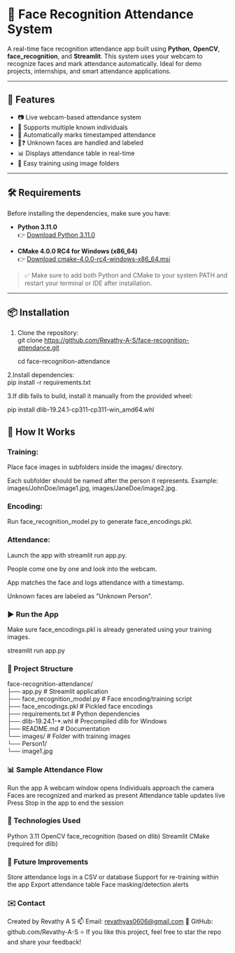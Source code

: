 # 🧠 Face Recognition Attendance System

A real-time face recognition attendance app built using **Python**, **OpenCV**, **face_recognition**, and **Streamlit**. This system uses your webcam to recognize faces and mark attendance automatically. Ideal for demo projects, internships, and smart attendance applications.

---

## 🚀 Features

- 📷 Live webcam-based attendance system
- 👥 Supports multiple known individuals
- 📅 Automatically marks timestamped attendance
- 🧑❓ Unknown faces are handled and labeled
- 📊 Displays attendance table in real-time
- 💾 Easy training using image folders

---

## 🛠 Requirements

Before installing the dependencies, make sure you have:

- **Python 3.11.0**  
  👉 [Download Python 3.11.0](https://www.python.org/downloads/release/python-3110/)

- **CMake 4.0.0 RC4 for Windows (x86_64)**  
  👉 [Download cmake-4.0.0-rc4-windows-x86_64.msi](https://github.com/Kitware/CMake/releases/tag/v4.0.0-rc4)

> ✅ Make sure to add both Python and CMake to your system PATH and restart your terminal or IDE after installation.

---

## 📦 Installation

1. Clone the repository:  
   git clone https://github.com/Revathy-A-S/face-recognition-attendance.git  
   
   cd face-recognition-attendance
   
2.Install dependencies:  
  pip install -r requirements.txt

3.If dlib fails to build, install it manually from the provided wheel:  

  pip install dlib-19.24.1-cp311-cp311-win_amd64.whl

## 🧠 How It Works
### Training:

Place face images in subfolders inside the images/ directory.

Each subfolder should be named after the person it represents.
Example: images/JohnDoe/image1.jpg, images/JaneDoe/image2.jpg.

### Encoding:

Run face_recognition_model.py to generate face_encodings.pkl.

### Attendance:

Launch the app with streamlit run app.py.

People come one by one and look into the webcam.

App matches the face and logs attendance with a timestamp.

Unknown faces are labeled as "Unknown Person".

### ▶️ Run the App
Make sure face_encodings.pkl is already generated using your training images.

  streamlit run app.py

### 📂 Project Structure  
face-recognition-attendance/  
├── app.py                     # Streamlit application  
├── face_recognition_model.py  # Face encoding/training script  
├── face_encodings.pkl         # Pickled face encodings  
├── requirements.txt           # Python dependencies  
├── dlib-19.24.1-*.whl         # Precompiled dlib for Windows  
├── README.md                  # Documentation  
└── images/                    # Folder with training images  
    └── Person1/  
        └── image1.jpg  


### 📊 Sample Attendance Flow

Run the app
A webcam window opens
Individuals approach the camera
Faces are recognized and marked as present
Attendance table updates live
Press Stop in the app to end the session


### 🧰 Technologies Used

Python 3.11
OpenCV
face_recognition (based on dlib)
Streamlit
CMake (required for dlib)

### 🧪 Future Improvements

Store attendance logs in a CSV or database
Support for re-training within the app
Export attendance table
Face masking/detection alerts

### ✉️ Contact
Created by Revathy A S
📫 Email: revathyas0606@gmail.com
🔗 GitHub: github.com/Revathy-A-S
⭐ If you like this project, feel free to star the repo and share your feedback!
